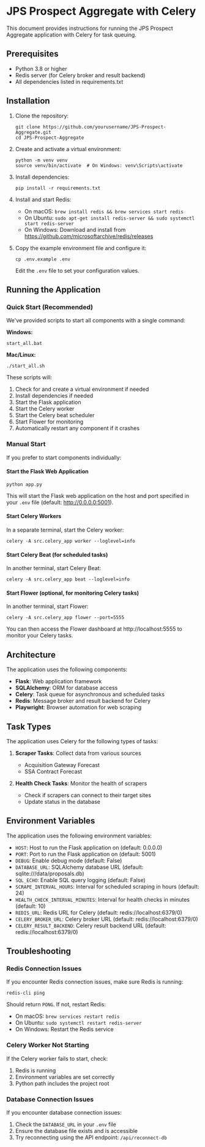 # JPS Prospect Aggregate with Celery

This document provides instructions for running the JPS Prospect Aggregate application with Celery for task queuing.

## Prerequisites

- Python 3.8 or higher
- Redis server (for Celery broker and result backend)
- All dependencies listed in requirements.txt

## Installation

1. Clone the repository:
   ```
   git clone https://github.com/yourusername/JPS-Prospect-Aggregate.git
   cd JPS-Prospect-Aggregate
   ```

2. Create and activate a virtual environment:
   ```
   python -m venv venv
   source venv/bin/activate  # On Windows: venv\Scripts\activate
   ```

3. Install dependencies:
   ```
   pip install -r requirements.txt
   ```

4. Install and start Redis:
   - On macOS: `brew install redis && brew services start redis`
   - On Ubuntu: `sudo apt-get install redis-server && sudo systemctl start redis-server`
   - On Windows: Download and install from https://github.com/microsoftarchive/redis/releases

5. Copy the example environment file and configure it:
   ```
   cp .env.example .env
   ```
   Edit the `.env` file to set your configuration values.

## Running the Application

### Quick Start (Recommended)

We've provided scripts to start all components with a single command:

**Windows:**
```
start_all.bat
```

**Mac/Linux:**
```
./start_all.sh
```

These scripts will:
1. Check for and create a virtual environment if needed
2. Install dependencies if needed
3. Start the Flask application
4. Start the Celery worker
5. Start the Celery beat scheduler
6. Start Flower for monitoring
7. Automatically restart any component if it crashes

### Manual Start

If you prefer to start components individually:

#### Start the Flask Web Application

```
python app.py
```

This will start the Flask web application on the host and port specified in your `.env` file (default: http://0.0.0.0:5001).

#### Start Celery Workers

In a separate terminal, start the Celery worker:

```
celery -A src.celery_app worker --loglevel=info
```

#### Start Celery Beat (for scheduled tasks)

In another terminal, start Celery Beat:

```
celery -A src.celery_app beat --loglevel=info
```

#### Start Flower (optional, for monitoring Celery tasks)

In another terminal, start Flower:

```
celery -A src.celery_app flower --port=5555
```

You can then access the Flower dashboard at http://localhost:5555 to monitor your Celery tasks.

## Architecture

The application uses the following components:

- **Flask**: Web application framework
- **SQLAlchemy**: ORM for database access
- **Celery**: Task queue for asynchronous and scheduled tasks
- **Redis**: Message broker and result backend for Celery
- **Playwright**: Browser automation for web scraping

## Task Types

The application uses Celery for the following types of tasks:

1. **Scraper Tasks**: Collect data from various sources
   - Acquisition Gateway Forecast
   - SSA Contract Forecast

2. **Health Check Tasks**: Monitor the health of scrapers
   - Check if scrapers can connect to their target sites
   - Update status in the database

## Environment Variables

The application uses the following environment variables:

- `HOST`: Host to run the Flask application on (default: 0.0.0.0)
- `PORT`: Port to run the Flask application on (default: 5001)
- `DEBUG`: Enable debug mode (default: False)
- `DATABASE_URL`: SQLAlchemy database URL (default: sqlite:///data/proposals.db)
- `SQL_ECHO`: Enable SQL query logging (default: False)
- `SCRAPE_INTERVAL_HOURS`: Interval for scheduled scraping in hours (default: 24)
- `HEALTH_CHECK_INTERVAL_MINUTES`: Interval for health checks in minutes (default: 10)
- `REDIS_URL`: Redis URL for Celery (default: redis://localhost:6379/0)
- `CELERY_BROKER_URL`: Celery broker URL (default: redis://localhost:6379/0)
- `CELERY_RESULT_BACKEND`: Celery result backend URL (default: redis://localhost:6379/0)

## Troubleshooting

### Redis Connection Issues

If you encounter Redis connection issues, make sure Redis is running:

```
redis-cli ping
```

Should return `PONG`. If not, restart Redis:

- On macOS: `brew services restart redis`
- On Ubuntu: `sudo systemctl restart redis-server`
- On Windows: Restart the Redis service

### Celery Worker Not Starting

If the Celery worker fails to start, check:

1. Redis is running
2. Environment variables are set correctly
3. Python path includes the project root

### Database Connection Issues

If you encounter database connection issues:

1. Check the `DATABASE_URL` in your `.env` file
2. Ensure the database file exists and is accessible
3. Try reconnecting using the API endpoint: `/api/reconnect-db` 